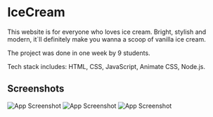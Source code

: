 
# IceCream

This website is for everyone who loves ice cream. Bright, stylish and modern, it`ll definitely make you wanna a scoop of vanilla ice cream.

The project was done in one week by 9 students. 

Tech stack includes: HTML, CSS, JavaScript, Animate CSS, Node.js. 

## Screenshots

![App Screenshot](https://snipboard.io/LNztBK.jpg)
![App Screenshot](https://snipboard.io/XxVGpR.jpg)
![App Screenshot](https://snipboard.io/Y0HUB5.jpg)


